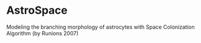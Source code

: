 # AstroSpace
Modeling the branching morphology of astrocytes with Space Colonization Algorithm (by Runions 2007)

